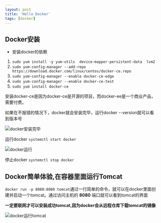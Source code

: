 ```yaml
---
layout: post
title: 'Hello Docker'
tags: [docker]
---
```


## Docker安装
- 安装docker的依赖
1. `sudo yum install -y yum-utils  device-mapper-persistent-data  lvm2`
2. `sudo yum-config-manager --add-repo https://download.docker.com/linux/centos/docker-ce.repo`
3. `sudo yum-config-manager --enable docker-ce-edge`
4. `sudo yum-config-manager --enable docker-ce-test`
5. `sudo yum install docker-ce`

安装docker-ce是因为docker-ce是开源的项目，而docker-ee是一个商业产品，需要付费。

如果在不报错的情况下，docker就会安装完毕，运行docker --version就可以看到版本号

![docker安装完毕]({{"/public/images/docker/docker-installed.png"}} "docker安装完毕")

运行docker `systemctl start docker`

![docker运行]({{"/public/images/docker/docker-start.png"}} "docker运行")

停止docker `systemctl stop docker`


## Docker简单体验,在容器里面运行Tomcat

`docker run -p 8080:8080 tomcat`通过一行简单的命令，就可以在docker里面创建并启动一个tomcat。通过访问主机的 **8080** 端口就可以看到tomcat的界面

**一定要联网才可以安装成功tomcat,因为docker会从远程仓库下载tomcat的镜像**

![docker运行tomcat]({{"/public/images/docker/docker-tomcat.png"}} "docker运行tomcat")




